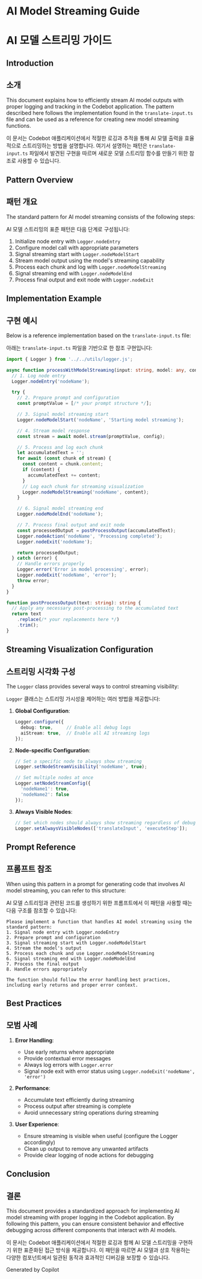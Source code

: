 # AI Model Streaming Guide
# AI 모델 스트리밍 가이드

## Introduction
## 소개

This document explains how to efficiently stream AI model outputs with proper logging and tracking in the Codebot application. The pattern described here follows the implementation found in the `translate-input.ts` file and can be used as a reference for creating new model streaming functions.

이 문서는 Codebot 애플리케이션에서 적절한 로깅과 추적을 통해 AI 모델 출력을 효율적으로 스트리밍하는 방법을 설명합니다. 여기서 설명하는 패턴은 `translate-input.ts` 파일에서 발견된 구현을 따르며 새로운 모델 스트리밍 함수를 만들기 위한 참조로 사용할 수 있습니다.

## Pattern Overview
## 패턴 개요

The standard pattern for AI model streaming consists of the following steps:

AI 모델 스트리밍의 표준 패턴은 다음 단계로 구성됩니다:

1. Initialize node entry with `Logger.nodeEntry`
2. Configure model call with appropriate parameters
3. Signal streaming start with `Logger.nodeModelStart`
4. Stream model output using the model's streaming capability
5. Process each chunk and log with `Logger.nodeModelStreaming`
6. Signal streaming end with `Logger.nodeModelEnd`
7. Process final output and exit node with `Logger.nodeExit`

## Implementation Example
## 구현 예시

Below is a reference implementation based on the `translate-input.ts` file:

아래는 `translate-input.ts` 파일을 기반으로 한 참조 구현입니다:

```typescript
import { Logger } from '../../utils/logger.js';

async function processWithModelStreaming(input: string, model: any, config: any): Promise<string> {
  // 1. Log node entry
  Logger.nodeEntry('nodeName');

  try {
    // 2. Prepare prompt and configuration
    const promptValue = [/* your prompt structure */];

    // 3. Signal model streaming start
    Logger.nodeModelStart('nodeName', 'Starting model streaming');

    // 4. Stream model response
    const stream = await model.stream(promptValue, config);

    // 5. Process and log each chunk
    let accumulatedText = '';
    for await (const chunk of stream) {
      const content = chunk.content;
      if (content) {
        accumulatedText += content;
      }
      // Log each chunk for streaming visualization
      Logger.nodeModelStreaming('nodeName', content);
    }

    // 6. Signal model streaming end
    Logger.nodeModelEnd('nodeName');

    // 7. Process final output and exit node
    const processedOutput = postProcessOutput(accumulatedText);
    Logger.nodeAction('nodeName', 'Processing completed');
    Logger.nodeExit('nodeName');

    return processedOutput;
  } catch (error) {
    // Handle errors properly
    Logger.error('Error in model processing', error);
    Logger.nodeExit('nodeName', 'error');
    throw error;
  }
}

function postProcessOutput(text: string): string {
  // Apply any necessary post-processing to the accumulated text
  return text
    .replace(/* your replacements here */)
    .trim();
}
```

## Streaming Visualization Configuration
## 스트리밍 시각화 구성

The `Logger` class provides several ways to control streaming visibility:

`Logger` 클래스는 스트리밍 가시성을 제어하는 여러 방법을 제공합니다:

1. **Global Configuration**:
   ```typescript
   Logger.configure({
     debug: true,     // Enable all debug logs
     aiStream: true,  // Enable all AI streaming logs
   });
   ```

2. **Node-specific Configuration**:
   ```typescript
   // Set a specific node to always show streaming
   Logger.setNodeStreamVisibility('nodeName', true);

   // Set multiple nodes at once
   Logger.setNodeStreamConfig({
     'nodeName1': true,
     'nodeName2': false
   });
   ```

3. **Always Visible Nodes**:
   ```typescript
   // Set which nodes should always show streaming regardless of debug mode
   Logger.setAlwaysVisibleNodes(['translateInput', 'executeStep']);
   ```

## Prompt Reference
## 프롬프트 참조

When using this pattern in a prompt for generating code that involves AI model streaming, you can refer to this structure:

AI 모델 스트리밍과 관련된 코드를 생성하기 위한 프롬프트에서 이 패턴을 사용할 때는 다음 구조를 참조할 수 있습니다:

```
Please implement a function that handles AI model streaming using the standard pattern:
1. Signal node entry with Logger.nodeEntry
2. Prepare prompt and configuration
3. Signal streaming start with Logger.nodeModelStart
4. Stream the model's output
5. Process each chunk and use Logger.nodeModelStreaming
6. Signal streaming end with Logger.nodeModelEnd
7. Process the final output
8. Handle errors appropriately

The function should follow the error handling best practices, including early returns and proper error context.
```

## Best Practices
## 모범 사례

1. **Error Handling**:
   - Use early returns where appropriate
   - Provide contextual error messages
   - Always log errors with `Logger.error`
   - Signal node exit with error status using `Logger.nodeExit('nodeName', 'error')`

2. **Performance**:
   - Accumulate text efficiently during streaming
   - Process output after streaming is complete
   - Avoid unnecessary string operations during streaming

3. **User Experience**:
   - Ensure streaming is visible when useful (configure the Logger accordingly)
   - Clean up output to remove any unwanted artifacts
   - Provide clear logging of node actions for debugging

## Conclusion
## 결론

This document provides a standardized approach for implementing AI model streaming with proper logging in the Codebot application. By following this pattern, you can ensure consistent behavior and effective debugging across different components that interact with AI models.

이 문서는 Codebot 애플리케이션에서 적절한 로깅과 함께 AI 모델 스트리밍을 구현하기 위한 표준화된 접근 방식을 제공합니다. 이 패턴을 따르면 AI 모델과 상호 작용하는 다양한 컴포넌트에서 일관된 동작과 효과적인 디버깅을 보장할 수 있습니다.

Generated by Copilot